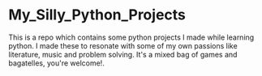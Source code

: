 # My_Silly_Python_Projects
This is a repo which contains some python projects I made while learning python. I made these to resonate with some of my own passions like literature, music and problem solving. It's a mixed bag of games and bagatelles, you're welcome!.
